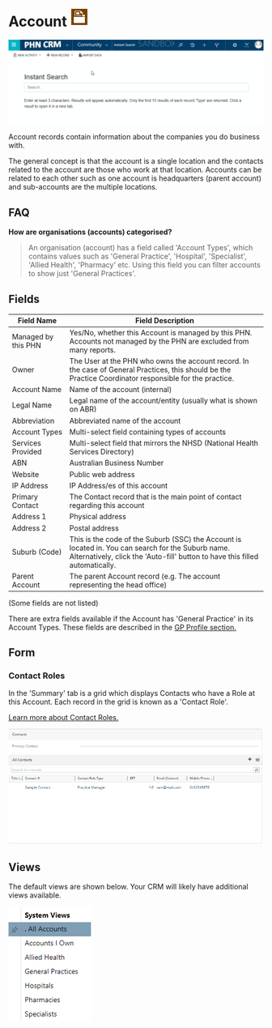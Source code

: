 # Account <img src="icon.png" />

<img src="location.gif" />

Account records contain information about the companies you do business with.

The general concept is that the account is a single location and the contacts related to the account are those who work at that location. Accounts can be related to each other such as one account is headquarters (parent account) and sub-accounts are the multiple locations.

## FAQ

**How are organisations (accounts) categorised?**

> An organisation (account) has a field called 'Account Types', which contains values such as 'General Practice', 'Hospital', 'Specialist', 'Allied Health', 'Pharmacy' etc. Using this field you can filter accounts to show just 'General Practices'.

## Fields

| Field Name     | Field Description                                          |
| -------------- | ---------------------------------------------------------- |
| Managed by this PHN | Yes/No, whether this Account is managed by this PHN. Accounts not managed by the PHN are excluded from many reports. |
| Owner | The User at the PHN who owns the account record. In the case of General Practices, this should be the Practice Coordinator responsible for the practice. | 
| Account Name   | Name of the account (internal)    |
| Legal Name     | Legal name of the account/entity (usually what is shown on ABR) |
| Abbreviation | Abbreviated name of the account |
| Account Types | Multi-select field containing types of accounts |
| Services Provided | Multi-select field that mirrors the NHSD (National Health Services Directory) |
| ABN | Australian Business Number |
| Website | Public web address |
| IP Address | IP Address/es of this account |
| Primary Contact | The Contact record that is the main point of contact regarding this account |
| Address 1 | Physical address |
| Address 2 | Postal address |
| Suburb (Code) | This is the code of the Suburb (SSC) the Account is located in. You can search for the Suburb name. Alternatively, click the 'Auto-fill' button to have this filled automatically. |
| Parent Account | The parent Account record (e.g. The account representing the head office) |

(Some fields are not listed)

There are extra fields available if the Account has 'General Practice' in its Account Types. These fields are described in the [GP Profile section.](/components/gp-profile/)

## Form

### Contact Roles

In the 'Summary' tab is a grid which displays Contacts who have a Role at this Account. Each record in the grid is known as a 'Contact Role'.

[Learn more about Contact Roles.](/entities/contact-role)

<img src="contact-roles-grid.gif" />

## Views

The default views are shown below. Your CRM will likely have additional views available.

<img src="views.png" />